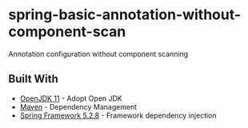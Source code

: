 # spring-basic-annotation-without-component-scan
Annotation configuration without component scanning

## Built With

* [OpenJDK 11](https://adoptopenjdk.net/) - Adopt Open JDK
* [Maven](https://maven.apache.org/) - Dependency Management
* [Spring Framework 5.2.8](https://spring.io/projects/spring-framework) - Framework dependency injection
